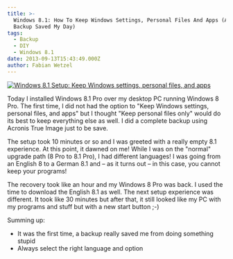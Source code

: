 ```yaml
---
title: >-
  Windows 8.1: How To Keep Windows Settings, Personal Files And Apps (And How
  Backup Saved My Day)
tags:
  - Backup
  - DIY
  - Windows 8.1
date: 2013-09-13T15:43:49.000Z
author: Fabian Wetzel
---
```


[![Windows 8.1 Setup: Keep Windows settings, personal files, and apps](windows81howtokeepwindowssettingspersonalfilesandapps_thumb.png "Windows 8.1 Setup: Keep Windows settings, personal files, and apps")](windows81howtokeepwindowssettingspersonalfilesandapps.png)   

Today I installed Windows 8.1 Pro over my desktop PC running Windows 8 Pro. The first time, I did not had the option to "Keep Windows settings, personal files, and apps" but I thought "Keep personal files only" would do its best to keep everything else as well. I did a complete backup using Acronis True Image just to be save.

The setup took 10 minutes or so and I was greeted with a really empty 8.1 experience. At this point, it dawned on me! While I was on the "normal" upgrade path (8 Pro to 8.1 Pro), I had different languages! I was going from an English 8 to a German 8.1 and – as it turns out – in this case, you cannot keep your programs!

The recovery took like an hour and my Windows 8 Pro was back. I used the time to download the English 8.1 as well. The next setup experience was different. It took like 30 minutes but after that, it still looked like my PC with my programs and stuff but with a new start button ;-)

Summing up:

*   It was the first time, a backup really saved me from doing something stupid
*   Always select the right language and option


